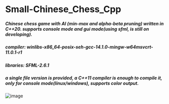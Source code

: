 # Small-Chinese_Chess_Cpp
##### Chinese chess game with AI (min-max and alpha-beta pruning) written in C++20. supports console mode and gui mode(using sfml, is still on developing).
##### compiler: winlibs-x86_64-posix-seh-gcc-14.1.0-mingw-w64msvcrt-11.0.1-r1
##### libraries: SFML-2.6.1
##### a single file version is provided, a C++11 compiler is enough to compile it, only for console mode(linux/windows), supports color output.

![image](https://github.com/user-attachments/assets/992ded9c-5f67-4a4b-b0f8-6e630cbc7a63)

